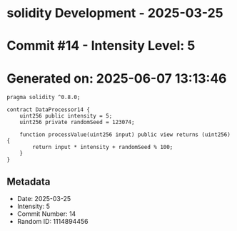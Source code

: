 ﻿# solidity Development - 2025-03-25
# Commit #14 - Intensity Level: 5
# Generated on: 2025-06-07 13:13:46
```solidity
pragma solidity ^0.8.0;

contract DataProcessor14 {
    uint256 public intensity = 5;
    uint256 private randomSeed = 123074;

    function processValue(uint256 input) public view returns (uint256) {
        return input * intensity + randomSeed % 100;
    }
}
```
## Metadata
- Date: 2025-03-25
- Intensity: 5
- Commit Number: 14
- Random ID: 1114894456
